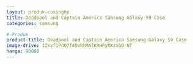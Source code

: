 ```yaml
---
layout: produk-casinghp
title: Deadpool and Captain America Samsung Galaxy S9 Case
categories: samsung

# Produk
product-title: Deadpool and Captain America Samsung Galaxy S9 Case
image-drive: 1Zxvf1PdO7T4UvRhMAlKVHRyMXzvbD-NT
harga: 90000
---
```

